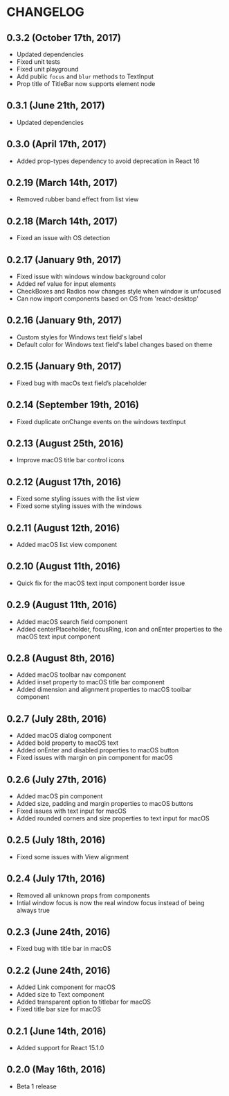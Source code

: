 # CHANGELOG

## 0.3.2 (October 17th, 2017)

- Updated dependencies
- Fixed unit tests
- Fixed unit playground
- Add public `focus` and `blur` methods to TextInput
- Prop title of TitleBar now supports element node

## 0.3.1 (June 21th, 2017)

- Updated dependencies

## 0.3.0 (April 17th, 2017)

- Added prop-types dependency to avoid deprecation in React 16

## 0.2.19 (March 14th, 2017)

- Removed rubber band effect from list view

## 0.2.18 (March 14th, 2017)

- Fixed an issue with OS detection

## 0.2.17 (January 9th, 2017)

- Fixed issue with windows window background color
- Added ref value for input elements
- CheckBoxes and Radios now changes style when window is unfocused
- Can now import components based on OS from 'react-desktop'

## 0.2.16 (January 9th, 2017)

- Custom styles for Windows text field's label
- Default color for Windows text field's label changes based on theme

## 0.2.15 (January 9th, 2017)

- Fixed bug with macOs text field’s placeholder

## 0.2.14 (September 19th, 2016)

- Fixed duplicate onChange events on the windows textInput

## 0.2.13 (August 25th, 2016)

- Improve macOS title bar control icons

## 0.2.12 (August 17th, 2016)

- Fixed some styling issues with the list view
- Fixed some styling issues with the windows

## 0.2.11 (August 12th, 2016)

- Added macOS list view component

## 0.2.10 (August 11th, 2016)

- Quick fix for the macOS text input component border issue

## 0.2.9 (August 11th, 2016)

- Added macOS search field component
- Added centerPlaceholder, focusRing, icon and onEnter properties to the macOS text input component

## 0.2.8 (August 8th, 2016)

- Added macOS toolbar nav component
- Added inset property to macOS title bar component
- Added dimension and alignment properties to macOS toolbar component

## 0.2.7 (July 28th, 2016)

- Added macOS dialog component
- Added bold property to macOS text
- Added onEnter and disabled properties to macOS button
- Fixed issues with margin on pin component for macOS

## 0.2.6 (July 27th, 2016)

- Added macOS pin component
- Added size, padding and margin properties to macOS buttons
- Fixed issues with text input for macOS
- Added rounded corners and size properties to text input for macOS

## 0.2.5 (July 18th, 2016)

- Fixed some issues with View alignment

## 0.2.4 (July 17th, 2016)

- Removed all unknown props from components
- Intial window focus is now the real window focus instead of being always true 

## 0.2.3 (June 24th, 2016)

- Fixed bug with title bar in macOS

## 0.2.2 (June 24th, 2016)

- Added Link component for macOS
- Added size to Text component
- Added transparent option to titlebar for macOS
- Fixed title bar size for macOS

## 0.2.1 (June 14th, 2016)

- Added support for React 15.1.0

## 0.2.0 (May 16th, 2016)

- Beta 1 release
